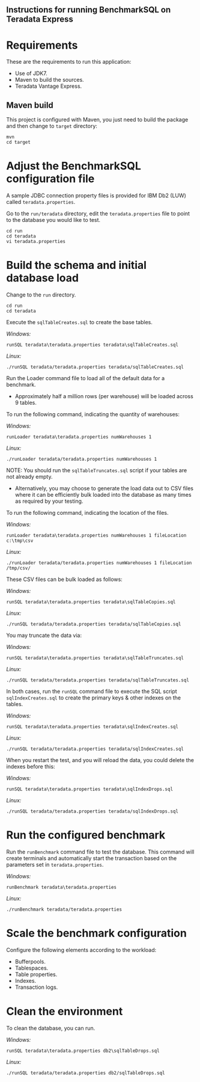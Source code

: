 
Instructions for running BenchmarkSQL on Teradata Express
--------------------------------------------------

# Requirements

These are the requirements to run this application:

* Use of JDK7.
* Maven to build the sources.
* Teradata Vantage Express.

## Maven build

This project is configured with Maven, you just need to build the package and
then change to `target` directory:

    mvn
    cd target

# Adjust the BenchmarkSQL configuration file

A sample JDBC connection property files is provided for IBM Db2 (LUW) called
`teradata.properties`.

Go to the `run/teradata` directory, edit the `teradata.properties` file to point to the
database you would like to test.

    cd run
    cd teradata
    vi teradata.properties

# Build the schema and initial database load

Change to the `run` directory.

    cd run
    cd teradata

Execute the `sqlTableCreates.sql` to create the base tables.

_Windows:_

    runSQL teradata\teradata.properties teradata\sqlTableCreates.sql

_Linux:_

    ./runSQL teradata/teradata.properties teradata/sqlTableCreates.sql

Run the Loader command file to load all of the default data for a benchmark.

* Approximately half a million rows (per warehouse) will be loaded across 9
  tables.

To run the following command, indicating the quantity of warehouses:

_Windows:_

    runLoader teradata\teradata.properties numWarehouses 1

_Linux:_

    ./runLoader teradata/teradata.properties numWarehouses 1

NOTE: You should run the `sqlTableTruncates.sql` script if your tables are not
already empty.

* Alternatively, you may choose to generate the load data out to CSV files
  where it can be efficiently bulk loaded into the database as many times as
  required by your testing.

To run the following command, indicating the location of the files.

_Windows:_

    runLoader teradata\teradata.properties numWarehouses 1 fileLocation c:\tmp\csv        

_Linux:_

    ./runLoader teradata/teradata.properties numWarehouses 1 fileLocation /tmp/csv/        

These CSV files can be bulk loaded as follows:

_Windows:_

    runSQL teradata\teradata.properties teradata\sqlTableCopies.sql

_Linux:_

    ./runSQL teradata/teradata.properties teradata/sqlTableCopies.sql

You may truncate the data via:

_Windows:_

    runSQL teradata\teradata.properties teradata\sqlTableTruncates.sql

_Linux:_

    ./runSQL teradata/teradata.properties teradata/sqlTableTruncates.sql

In both cases, run the `runSQL` command file to execute the SQL script
`sqlIndexCreates.sql` to create the primary keys & other indexes on the tables.

_Windows:_

    runSQL teradata\teradata.properties teradata\sqlIndexCreates.sql

_Linux:_

    ./runSQL teradata/teradata.properties teradata/sqlIndexCreates.sql

When you restart the test, and you will reload the data, you could delete the
indexes before this:

_Windows:_

    runSQL teradata\teradata.properties teradata\sqlIndexDrops.sql

_Linux:_

    ./runSQL teradata/teradata.properties teradata/sqlIndexDrops.sql

# Run the configured benchmark

Run the `runBenchmark` command file to test the database.
This command will create terminals and automatically start the transaction
based on the parameters set in `teradata.properties`.

_Windows:_

    runBenchmark teradata\teradata.properties

_Linux:_

    ./runBenchmark teradata/teradata.properties

# Scale the benchmark configuration

Configure the following elements according to the workload:

* Bufferpools.
* Tablespaces.
* Table properties.
* Indexes.
* Transaction logs.

# Clean the environment

To clean the database, you can run.

_Windows:_

    runSQL teradata\teradata.properties db2\sqlTableDrops.sql

_Linux:_

    ./runSQL teradata/teradata.properties db2/sqlTableDrops.sql

